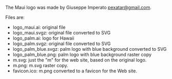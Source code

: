 The Maui logo was made by Giuseppe Imperato <pexatar@gmail.com>.

Files are:

 * logo_maui.ai: original file
 * logo_maui.svgz: original file converted to SVG
 * logo_palm.ai: logo for Hawaii
 * logo_palm.svgz: original file converted to SVG
 * logo_palm_blue.svgz: palm logo with blue background converted to SVG
 * logo_palm_blue.png: palm logo with blue background raster copy
 * m.svg: just the "m" for the web site, based on the original logo.
 * m.png: m.svg raster copy.
 * favicon.ico: m.png converted to a favicon for the Web site.
